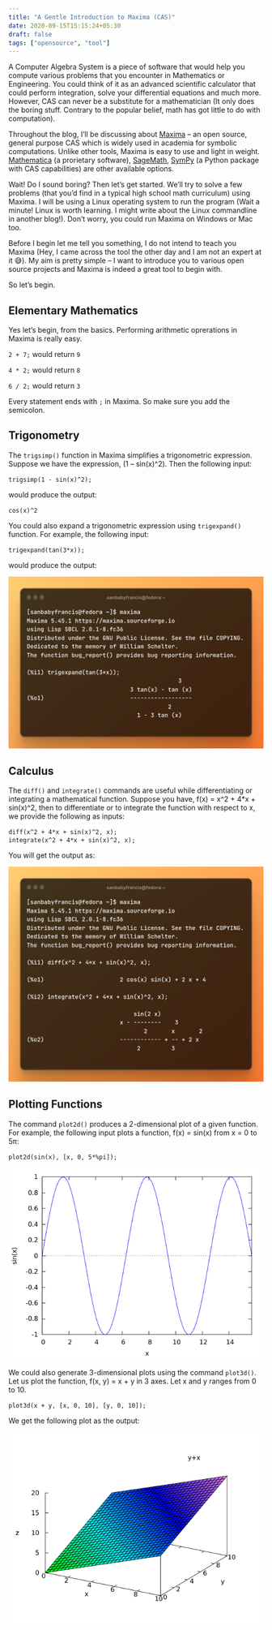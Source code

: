 ```yaml
---
title: "A Gentle Introduction to Maxima (CAS)"
date: 2020-09-15T15:15:24+05:30
draft: false
tags: ["opensource", "tool"]
---
```


A Computer Algebra System is a piece of software that would help you compute various problems that you encounter in Mathematics or Engineering. You could think of it as an advanced scientific calculator that could perform integration, solve your differential equations and much more. However, CAS can never be a substitute for a mathematician (It only does the boring stuff. Contrary to the popular belief, math has got little to do with computation).

Throughout the blog, I’ll be discussing about [Maxima](http://maxima.sourceforge.net/) – an open source, general purpose CAS which is widely used in academia for symbolic computations. Unlike other tools, Maxima is easy to use and light in weight. [Mathematica](https://www.wolfram.com/mathematica/) (a prorietary software), [SageMath](https://www.sagemath.org/), [SymPy](https://www.sympy.org/en/index.html) (a Python package with CAS capabilities) are other available options.

Wait! Do I sound boring? Then let’s get started. We’ll try to solve a few problems (that you’d find in a typical high school math curriculum) using Maxima. I will be using a Linux operating system to run the program (Wait a minute! Linux is worth learning. I might write about the Linux commandline in another blog!). Don’t worry, you could run Maxima on Windows or Mac too.

Before I begin let me tell you something, I do not intend to teach you Maxima (Hey, I came across the tool the other day and I am not an expert at it 😅). My aim is pretty simple – I want to introduce you to various open source projects and Maxima is indeed a great tool to begin with.

So let’s begin.

## Elementary Mathematics

Yes let’s begin, from the basics. Performing arithmetic oprerations in Maxima is really easy.

`2 + 7;` would return `9`

`4 * 2;` would return `8`

`6 / 2;` would return `3`

Every statement ends with `;` in Maxima. So make sure you add the semicolon.

## Trigonometry

The `trigsimp()` function in Maxima simplifies a trigonometric expression.
Suppose we have the expression, (1 – sin(x)^2). Then the following input: 

```
trigsimp(1 - sin(x)^2);
```

would produce the output: 

```
cos(x)^2
```

You could also expand a trigonometric expression using `trigexpand()` function. For example, the following input: 

```
trigexpand(tan(3*x)); 
```

would produce the output:

![trigexpand-demo](images/trigexpand-demo.png)

## Calculus

The `diff()` and `integrate()` commands are useful while differentiating or integrating a mathematical function. Suppose you have, f(x) = x^2 + 4*x + sin(x)^2, then to differentiate or to integrate the function with respect to x, we provide the following as inputs:

```
diff(x^2 + 4*x + sin(x)^2, x);
integrate(x^2 + 4*x + sin(x)^2, x);
```

You will get the output as:

![calculus-demo](images/calculus-demo.png)

## Plotting Functions

The command `plot2d()` produces a 2-dimensional plot of a given function. For example, the following input plots a function, f(x) = sin(x) from x = 0 to 5π:

```
plot2d(sin(x), [x, 0, 5*%pi]);
```

![2d-plot](images/2d-plot.png)

We could also generate 3-dimensional plots using the command `plot3d()`. Let us plot the function, f(x, y) = x + y in 3 axes. Let x and y ranges from 0 to 10.

```
plot3d(x + y, [x, 0, 10], [y, 0, 10]);
```

We get the following plot as the output:

![3d-plot](images/3d-plot.png)